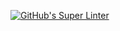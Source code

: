 [![GitHub's Super Linter](https://github.com/ICS3U-Programming-HunterC/ICS3U-Space-Aliens/workflows/GitHub's%20Super%20Linter/badge.svg)](https://github.com/ICS3U-Programming-HunterC/ICS3U-Space-Aliens/actions)